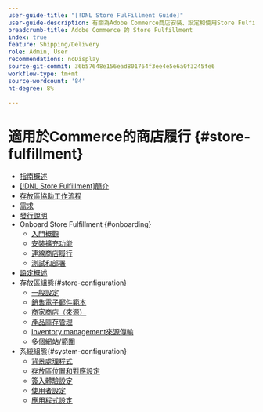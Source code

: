 ```yaml
---
user-guide-title: "[!DNL Store FulFillment Guide]"
user-guide-description: 有關為Adobe Commerce商店安裝、設定和使用Store Fulfillment的詳細資訊。
breadcrumb-title: Adobe Commerce 的 Store Fulfillment
index: true
feature: Shipping/Delivery
role: Admin, User
recommendations: noDisplay
source-git-commit: 36b57648e156ead801764f3ee4e5e6a0f3245fe6
workflow-type: tm+mt
source-wordcount: '84'
ht-degree: 8%

---
```



# 適用於Commerce的商店履行 {#store-fulfillment}

- [指南概述](guide-overview.md)
- [ [!DNL Store Fulfillment]簡介](introduction.md)
- [存放區協助工作流程](store-assist-modules.md)
- [需求](solution-requirements.md)
- [發行說明](release-notes.md)
- Onboard Store Fulfillment {#onboarding}
   - [入門概觀](onboard.md)
   - [安裝擴充功能](install.md)
   - [連線商店履行](connect-set-up-service.md)
   - [測試和部署](test-and-deploy.md)
- [設定概述](service-config-settings-overview.md)
- 存放區組態{#store-configuration}
   - [一般設定](enable-general.md)
   - [銷售電子郵件範本](sales-emails.md)
   - [商家商店（來源）](merchant-store-configuration.md)
   - [產品庫存管理](product-stock.md)
   - [Inventory management來源傳輸](inventory-stock-transfer.md)
   - [多個網站/範圍](multi-site-and-scope-config.md)
- 系統組態{#system-configuration}
   - [背景處理程式](background-processes.md)
   - [存放區位置和對應設定](store-location-map-provider-setup.md)
   - [簽入體驗設定](check-in-experience-setup.md)
   - [使用者設定](user-setup.md)
   - [應用程式設定](app-setup.md)

